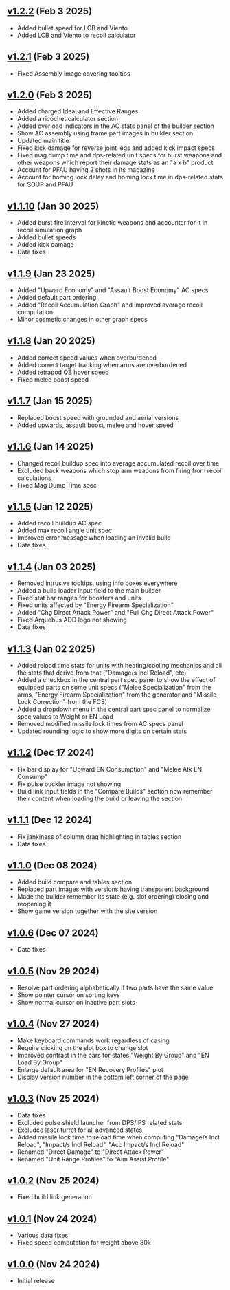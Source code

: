 ## [v1.2.2](https://github.com/matteosal/ac6-advanced-garage/releases/tag/v1.2.2) (Feb 3 2025)
* Added bullet speed for LCB and Viento
* Added LCB and Viento to recoil calculator

## [v1.2.1](https://github.com/matteosal/ac6-advanced-garage/releases/tag/v1.2.1) (Feb 3 2025)
* Fixed Assembly image covering tooltips

## [v1.2.0](https://github.com/matteosal/ac6-advanced-garage/releases/tag/v1.2.0) (Feb 3 2025)
* Added charged Ideal and Effective Ranges
* Added a ricochet calculator section
* Added overload indicators in the AC stats panel of the builder section
* Show AC assembly using frame part images in builder section
* Updated main title
* Fixed kick damage for reverse joint legs and added kick impact specs
* Fixed mag dump time and dps-related unit specs for burst weapons and other weapons which report their damage stats as an "a x b" product
* Account for PFAU having 2 shots in its magazine
* Account for homing lock delay and homing lock time in dps-related stats for SOUP and PFAU

## [v1.1.10](https://github.com/matteosal/ac6-advanced-garage/releases/tag/v1.1.10) (Jan 30 2025)
* Added burst fire interval for kinetic weapons and accounter for it in recoil simulation graph
* Added bullet speeds
* Added kick damage
* Data fixes

## [v1.1.9](https://github.com/matteosal/ac6-advanced-garage/releases/tag/v1.1.9) (Jan 23 2025)
* Added "Upward Economy" and "Assault Boost Economy" AC specs
* Added default part ordering
* Added "Recoil Accumulation Graph" and improved average recoil computation
* Minor cosmetic changes in other graph specs

## [v1.1.8](https://github.com/matteosal/ac6-advanced-garage/releases/tag/v1.1.8) (Jan 20 2025)
* Added correct speed values when overburdened
* Added correct target tracking when arms are overburdened
* Added tetrapod QB hover speed
* Fixed melee boost speed

## [v1.1.7](https://github.com/matteosal/ac6-advanced-garage/releases/tag/v1.1.7) (Jan 15 2025)
* Replaced boost speed with grounded and aerial versions
* Added upwards, assault boost, melee and hover speed

## [v1.1.6](https://github.com/matteosal/ac6-advanced-garage/releases/tag/v1.1.6) (Jan 14 2025)
* Changed recoil buildup spec into average accumulated recoil over time
* Excluded back weapons which stop arm weapons from firing from recoil calculations
* Fixed Mag Dump Time spec

## [v1.1.5](https://github.com/matteosal/ac6-advanced-garage/releases/tag/v1.1.5) (Jan 12 2025)
* Added recoil buildup AC spec 
* Added max recoil angle unit spec
* Improved error message when loading an invalid build
* Data fixes

## [v1.1.4](https://github.com/matteosal/ac6-advanced-garage/releases/tag/v1.1.4) (Jan 03 2025)
* Removed intrusive tooltips, using info boxes everywhere
* Added a build loader input field to the main builder
* Fixed stat bar ranges for boosters and units
* Fixed units affected by "Energy Firearm Specialization"
* Added "Chg Direct Attack Power" and "Full Chg Direct Attack Power"
* Fixed Arquebus ADD logo not showing
* Data fixes

## [v1.1.3](https://github.com/matteosal/ac6-advanced-garage/releases/tag/v1.1.3) (Jan 02 2025)
* Added reload time stats for units with heating/cooling mechanics and all the stats that derive from that ("Damage/s Incl Reload", etc)
* Added a checkbox in the central part spec panel to show the effect of equipped parts on some unit specs ("Melee Specialization" from the arms, "Energy Firearm Specialization" from the generator and "Missile Lock Correction" from the FCS)
* Added a dropdown menu in the central part spec panel to normalize spec values to Weight or
 EN Load
* Removed modified missile lock times from AC specs panel
* Updated rounding logic to show more digits on certain stats

## [v1.1.2](https://github.com/matteosal/ac6-advanced-garage/releases/tag/v1.1.2) (Dec 17 2024)
* Fix bar display for "Upward EN Consumption" and "Melee Atk EN Consump"
* Fix pulse buckler image not showing
* Build link input fields in the "Compare Builds" section now remember their content when loading the build or leaving the section

## [v1.1.1](https://github.com/matteosal/ac6-advanced-garage/releases/tag/v1.1.1) (Dec 12 2024)
* Fix jankiness of column drag highlighting in tables section
* Data fixes

## [v1.1.0](https://github.com/matteosal/ac6-advanced-garage/releases/tag/v1.1.0) (Dec 08 2024)
* Added build compare and tables section
* Replaced part images with versions having transparent background
* Made the builder remember its state (e.g. slot ordering) closing and reopening it
* Show game version together with the site version

## [v1.0.6](https://github.com/matteosal/ac6-advanced-garage/releases/tag/v1.0.6) (Dec 07 2024)
* Data fixes

## [v1.0.5](https://github.com/matteosal/ac6-advanced-garage/releases/tag/v1.0.5) (Nov 29 2024)
* Resolve part ordering alphabetically if two parts have the same value
* Show pointer cursor on sorting keys
* Show normal cursor on inactive part slots

## [v1.0.4](https://github.com/matteosal/ac6-advanced-garage/releases/tag/v1.0.4) (Nov 27 2024)
* Make keyboard commands work regardless of casing
* Require clicking on the slot box to change slot
* Improved contrast in the bars for states "Weight By Group" and "EN Load By Group"
* Enlarge default area for "EN Recovery Profiles" plot
* Display version number in the bottom left corner of the page

## [v1.0.3](https://github.com/matteosal/ac6-advanced-garage/releases/tag/v1.0.3) (Nov 25 2024)
* Data fixes
* Excluded pulse shield launcher from DPS/IPS related stats
* Excluded laser turret for all advanced states
* Added missile lock time to reload time when computing "Damage/s Incl Reload", "Impact/s Incl Reload", "Acc Impact/s Incl Reload"
* Renamed "Direct Damage" to "Direct Attack Power"
* Renamed "Unit Range Profiles" to "Aim Assist Profile"

## [v1.0.2](https://github.com/matteosal/ac6-advanced-garage/releases/tag/v1.0.2) (Nov 25 2024)
* Fixed build link generation

## [v1.0.1](https://github.com/matteosal/ac6-advanced-garage/releases/tag/v1.0.1) (Nov 24 2024)
* Various data fixes
* Fixed speed computation for weight above 80k

## [v1.0.0](https://github.com/matteosal/ac6-advanced-garage/releases/tag/v1.0.0) (Nov 24 2024)
* Initial release